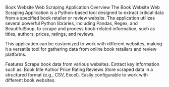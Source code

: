 Book Website Web Scraping Application
Overview
The Book Website Web Scraping Application is a Python-based tool designed to extract critical data from a specified book retailer or review website. The application utilizes several powerful Python libraries, including Pandas, Regex, and BeautifulSoup, to scrape and process book-related information, such as titles, authors, prices, ratings, and reviews.

This application can be customized to work with different websites, making it a versatile tool for gathering data from online book retailers and review platforms.

Features
Scrape book data from various websites.
Extract key information such as:
Book title
Author
Price
Rating
Reviews
Store scraped data in a structured format (e.g., CSV, Excel).
Easily configurable to work with different book websites.
